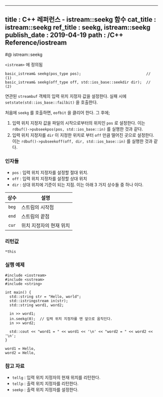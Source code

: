 ----------------
title : C++ 레퍼런스 - istream::seekg 함수
cat_title : istream::seekg
ref_title : seekg, istream::seekg
publish_date : 2019-04-19
path : /C++ Reference/iostream
--------------

#@ istream::seekg

`<istream>` 에 정의됨

```cpp-formatted
basic_istream& seekg(pos_type pos);                              // (1)
basic_istream& seekg(off_type off, std::ios_base::seekdir dir);  // (2)
```

연관된 `streambuf` 객체의 입력 위치 지정자 값을 설정한다. 실패 시에 `setstate(std::ios_base::failbit)` 을 호출한다.

처음에 `seekg` 를 호출하면, `eofbit` 을 클리어 한다. 그 후에;

1. 입력 위치 지정자 값을 파일의 시작으로부터의 위치인 `pos` 로 설정한다. 이는 `rdbuf()->pubseekpos(pos, std::ios_base::in)` 를 실행한 것과 같다.
2. 입력 위치 지정자를 `dir` 이 지정한 위치로 부터 `off` 만큼 떨어진 곳으로 설정한다. 이는 `rdbuf()->pubseekoff(off, dir, std::ios_base::in)` 를 실행한 것과 같다.

### 인자들

* `pos`	: 입력 위치 지정자를 설정할 절대 위치.
* `off`	: 입력 위치 지정차를 설정할 상대 위치
* `dir`	: 상대 위치에 기준이 되는 지점. 이는 아래 3 가지 상수들 중 하나 이다.

|상수|설명|
|:------:|-----------|
|`beg`|스트림의 시작점|
|`end`|스트림의 끝점|
|`cur`|위치 지정자의 현재 위치|

### 리턴값

`*this`

### 실행 예제

```cpp-formatted
#include <iostream>
#include <sstream>
#include <string>

int main() {
  std::string str = "Hello, world";
  std::istringstream in(str);
  std::string word1, word2;

  in >> word1;
  in.seekg(0);  // 입력 위치 지정자를 맨 앞으로 움직인다.
  in >> word2;

  std::cout << "word1 = " << word1 << '\n' << "word2 = " << word2 << '\n';
}
```

```exec
word1 = Hello,
word2 = Hello,
```

### 참고 자료

* `tellg` : 입력 위치 지정자의 현재 위치를 리턴한다.
* `tellp` : 출력 위치 지정자를 리턴한다.
* `seekp` : 출력 위치 지정자를 설정한다.